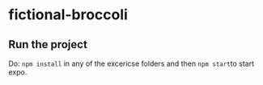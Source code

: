# fictional-broccoli

## Run the project
Do: ``npm install`` in any of the excericse folders and then ``npm start``to start expo.
